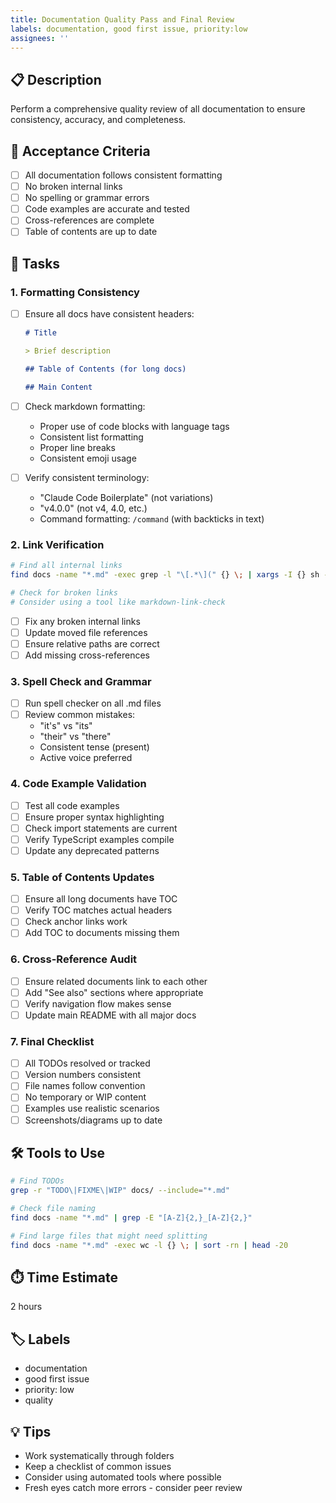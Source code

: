 ```yaml
---
title: Documentation Quality Pass and Final Review
labels: documentation, good first issue, priority:low
assignees: ''
---
```


## 📋 Description

Perform a comprehensive quality review of all documentation to ensure consistency, accuracy, and completeness.

## 🎯 Acceptance Criteria

- [ ] All documentation follows consistent formatting
- [ ] No broken internal links
- [ ] No spelling or grammar errors
- [ ] Code examples are accurate and tested
- [ ] Cross-references are complete
- [ ] Table of contents are up to date

## 📝 Tasks

### 1. Formatting Consistency

- [ ] Ensure all docs have consistent headers:
  ```markdown
  # Title
  
  > Brief description
  
  ## Table of Contents (for long docs)
  
  ## Main Content
  ```

- [ ] Check markdown formatting:
  - Proper use of code blocks with language tags
  - Consistent list formatting
  - Proper line breaks
  - Consistent emoji usage

- [ ] Verify consistent terminology:
  - "Claude Code Boilerplate" (not variations)
  - "v4.0.0" (not v4, 4.0, etc.)
  - Command formatting: `/command` (with backticks in text)

### 2. Link Verification

```bash
# Find all internal links
find docs -name "*.md" -exec grep -l "\[.*\](" {} \; | xargs -I {} sh -c 'echo "Checking {}" && grep -o "\[.*\]([^)]*)" {}'

# Check for broken links
# Consider using a tool like markdown-link-check
```

- [ ] Fix any broken internal links
- [ ] Update moved file references
- [ ] Ensure relative paths are correct
- [ ] Add missing cross-references

### 3. Spell Check and Grammar

- [ ] Run spell checker on all .md files
- [ ] Review common mistakes:
  - "it's" vs "its"
  - "their" vs "there"
  - Consistent tense (present)
  - Active voice preferred

### 4. Code Example Validation

- [ ] Test all code examples
- [ ] Ensure proper syntax highlighting
- [ ] Check import statements are current
- [ ] Verify TypeScript examples compile
- [ ] Update any deprecated patterns

### 5. Table of Contents Updates

- [ ] Ensure all long documents have TOC
- [ ] Verify TOC matches actual headers
- [ ] Check anchor links work
- [ ] Add TOC to documents missing them

### 6. Cross-Reference Audit

- [ ] Ensure related documents link to each other
- [ ] Add "See also" sections where appropriate
- [ ] Verify navigation flow makes sense
- [ ] Update main README with all major docs

### 7. Final Checklist

- [ ] All TODOs resolved or tracked
- [ ] Version numbers consistent
- [ ] File names follow convention
- [ ] No temporary or WIP content
- [ ] Examples use realistic scenarios
- [ ] Screenshots/diagrams up to date

## 🛠️ Tools to Use

```bash
# Find TODOs
grep -r "TODO\|FIXME\|WIP" docs/ --include="*.md"

# Check file naming
find docs -name "*.md" | grep -E "[A-Z]{2,}_[A-Z]{2,}"

# Find large files that might need splitting
find docs -name "*.md" -exec wc -l {} \; | sort -rn | head -20
```

## ⏱️ Time Estimate

2 hours

## 🏷️ Labels

- documentation
- good first issue  
- priority: low
- quality

## 💡 Tips

- Work systematically through folders
- Keep a checklist of common issues
- Consider using automated tools where possible
- Fresh eyes catch more errors - consider peer review
